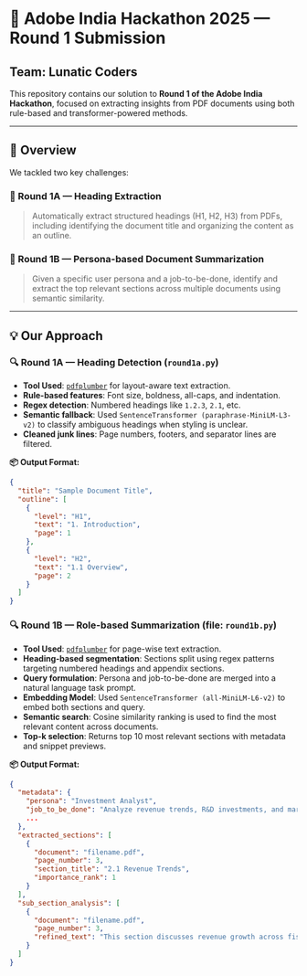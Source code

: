 # 🚀 Adobe India Hackathon 2025 — Round 1 Submission

## Team: Lunatic Coders

This repository contains our solution to **Round 1 of the Adobe India Hackathon**, focused on extracting insights from PDF documents using both rule-based and transformer-powered methods.

---

## 📌 Overview

We tackled two key challenges:

### 🔹 Round 1A — Heading Extraction

> Automatically extract structured headings (H1, H2, H3) from PDFs, including identifying the document title and organizing the content as an outline.

### 🔹 Round 1B — Persona-based Document Summarization

> Given a specific user persona and a job-to-be-done, identify and extract the top relevant sections across multiple documents using semantic similarity.

---

## 💡 Our Approach

### 🔍 Round 1A — Heading Detection (`round1a.py`)

- **Tool Used**: [`pdfplumber`](https://github.com/jsvine/pdfplumber) for layout-aware text extraction.
- **Rule-based features**: Font size, boldness, all-caps, and indentation.
- **Regex detection**: Numbered headings like `1.2.3`, `2.1`, etc.
- **Semantic fallback**: Used `SentenceTransformer (paraphrase-MiniLM-L3-v2)` to classify ambiguous headings when styling is unclear.
- **Cleaned junk lines**: Page numbers, footers, and separator lines are filtered.

**📦 Output Format:**

```json
{
  "title": "Sample Document Title",
  "outline": [
    {
      "level": "H1",
      "text": "1. Introduction",
      "page": 1
    },
    {
      "level": "H2",
      "text": "1.1 Overview",
      "page": 2
    }
  ]
}
```

### 🔍 Round 1B — Role-based Summarization (file: `round1b.py`)

- **Tool Used**: [`pdfplumber`](https://github.com/jsvine/pdfplumber) for page-wise text extraction.
- **Heading-based segmentation**: Sections split using regex patterns targeting numbered headings and appendix sections.
- **Query formulation**: Persona and job-to-be-done are merged into a natural language task prompt.
- **Embedding Model**: Used `SentenceTransformer (all-MiniLM-L6-v2)` to embed both sections and query.
- **Semantic search**: Cosine similarity ranking is used to find the most relevant content across documents.
- **Top-k selection**: Returns top 10 most relevant sections with metadata and snippet previews.

**📦 Output Format:**

```json
{
  "metadata": {
    "persona": "Investment Analyst",
    "job_to_be_done": "Analyze revenue trends, R&D investments, and market positioning strategies",
    ...
  },
  "extracted_sections": [
    {
      "document": "filename.pdf",
      "page_number": 3,
      "section_title": "2.1 Revenue Trends",
      "importance_rank": 1
    }
  ],
  "sub_section_analysis": [
    {
      "document": "filename.pdf",
      "page_number": 3,
      "refined_text": "This section discusses revenue growth across fiscal years..."
    }
  ]
}
```
